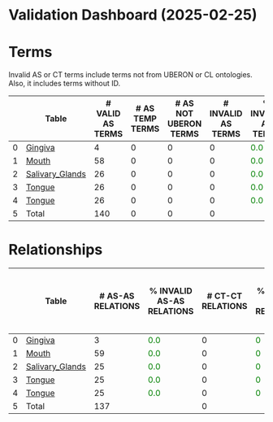 
Validation Dashboard (2025-02-25)
=================================

# Terms


Invalid AS or CT terms include terms not from UBERON or CL ontologies. Also, it includes terms without ID.

|    | Table                                        |   # VALID AS TERMS |   # AS TEMP TERMS |   # AS NOT UBERON TERMS |   # INVALID AS TERMS | % INVALID AS TERMS             |   # VALID CT TERMS |   # CT TEMP TERMS |   # CT NOT CL TERMS |   # INVALID CT TERMS | % INVALID CT TERMS             | % INVALID TERMS                |
|----|----------------------------------------------|--------------------|-------------------|-------------------------|----------------------|--------------------------------|--------------------|-------------------|---------------------|----------------------|--------------------------------|--------------------------------|
|  0 | [Gingiva](Gingiva/README.md)                 |                  4 |                 0 |                       0 |                    0 | <font color='green'>0.0</font> |                  1 |                 0 |                   0 |                    0 | <font color='green'>0.0</font> | <font color='green'>0.0</font> |
|  1 | [Mouth](Mouth/README.md)                     |                 58 |                 0 |                       0 |                    0 | <font color='green'>0.0</font> |                  4 |                 0 |                   0 |                    0 | <font color='green'>0.0</font> | <font color='green'>0.0</font> |
|  2 | [Salivary_Glands](Salivary_Glands/README.md) |                 26 |                 0 |                       0 |                    0 | <font color='green'>0.0</font> |                  3 |                 0 |                   0 |                    0 | <font color='green'>0.0</font> | <font color='green'>0.0</font> |
|  3 | [Tongue](Tongue/README.md)                   |                 26 |                 0 |                       0 |                    0 | <font color='green'>0.0</font> |                  0 |                 0 |                   0 |                    0 | <font color='green'>0.0</font> | <font color='green'>0.0</font> |
|  4 | [Tongue](Tongue/README.md)                   |                 26 |                 0 |                       0 |                    0 | <font color='green'>0.0</font> |                  0 |                 0 |                   0 |                    0 | <font color='green'>0.0</font> | <font color='green'>0.0</font> |
|  5 | Total                                        |                140 |                 0 |                       0 |                    0 |                                |                  8 |                 0 |                   0 |                    0 |                                |                                |




# Relationships


|    | Table                                        |   # AS-AS RELATIONS | % INVALID AS-AS RELATIONS      |   # CT-CT RELATIONS | % INVALID CT-CT RELATIONS    |   # CT-AS RELATIONS | % INVALID CT-AS RELATIONS      | # CASES NO PARENT LINK TO CL   | # UNIQUE NO PARENT LINK TO CL   |
|----|----------------------------------------------|---------------------|--------------------------------|---------------------|------------------------------|---------------------|--------------------------------|--------------------------------|---------------------------------|
|  0 | [Gingiva](Gingiva/README.md)                 |                   3 | <font color='green'>0.0</font> |                   0 | <font color='green'>0</font> |                   1 | <font color='green'>0.0</font> | <font color='green'>0</font>   | <font color='green'>0</font>    |
|  1 | [Mouth](Mouth/README.md)                     |                  59 | <font color='green'>0.0</font> |                   0 | <font color='green'>0</font> |                   4 | <font color='red'>75.0</font>  | <font color='green'>0</font>   | <font color='green'>0</font>    |
|  2 | [Salivary_Glands](Salivary_Glands/README.md) |                  25 | <font color='green'>0.0</font> |                   0 | <font color='green'>0</font> |                   3 | <font color='red'>100.0</font> | <font color='green'>0</font>   | <font color='green'>0</font>    |
|  3 | [Tongue](Tongue/README.md)                   |                  25 | <font color='green'>0.0</font> |                   0 | <font color='green'>0</font> |                   0 | <font color='green'>0.0</font> | <font color='green'>0</font>   | <font color='green'>0</font>    |
|  4 | [Tongue](Tongue/README.md)                   |                  25 | <font color='green'>0.0</font> |                   0 | <font color='green'>0</font> |                   0 | <font color='green'>0.0</font> | <font color='green'>0</font>   | <font color='green'>0</font>    |
|  5 | Total                                        |                 137 |                                |                   0 |                              |                   8 |                                | <font color='green'>0</font>   | <font color='green'>0</font>    |



